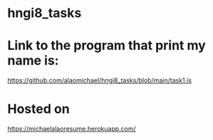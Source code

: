 # hngi8_tasks

# Link to the program that print my name is:
https://github.com/alaomichael/hngi8_tasks/blob/main/task1.js

# Hosted on 
https://michaelalaoresume.herokuapp.com/
